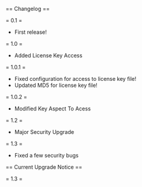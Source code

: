 == Changelog ==

= 0.1 =

* First release!

= 1.0 =

* Added License Key Access 

= 1.0.1 =

* Fixed configuration for access to license key file!
* Updated MD5 for license key file!

= 1.0.2 =

* Modified Key Aspect To Acess

= 1.2 =

* Major Security Upgrade

= 1.3 =
* Fixed a few security bugs

== Current Upgrade Notice ==

= 1.3 =
